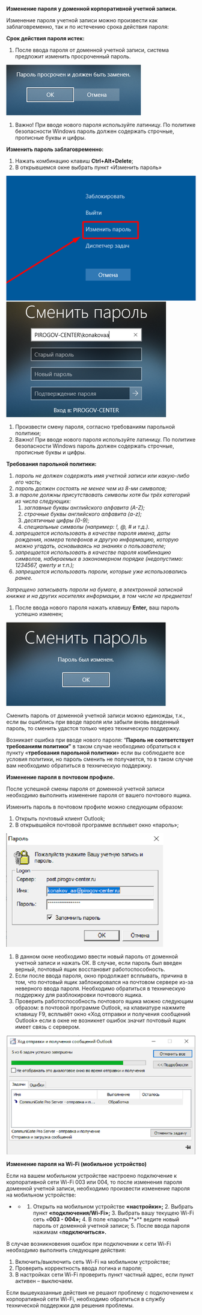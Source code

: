 **Изменение пароля у доменной корпоративной учетной записи.**

Изменение пароля учетной записи можно произвести как заблаговременно, так и по истечению срока действия пароля:

**Cрок действия пароля истек:**

1. После ввода пароля от доменной учетной записи, система предложит изменить просроченный пароль.

![Изменение пароля у доменной корпоративной учетной записи](<Изменение пароля у доменной корпоративной учетной записи.png>)

1. Важно! При вводе нового пароля используйте латиницу. По политике безопасности Windows пароль должен содержать строчные, прописные буквы и цифры.

**Изменить пароль заблаговременно:**

1. Нажать комбинацию клавиш **Ctrl+Alt+Delete**;
2. В открывшемся окне выбрать пункт «Изменить пароль»

![Изменение пароля у доменной корпоративной учетной записи](<Изменение пароля у доменной корпоративной учетной записи 1.png>) ![Изменение пароля у доменной корпоративной учетной записи](<Изменение пароля у доменной корпоративной учетной записи 2.png>)

1. Произвести смену пароля, согласно требованиям парольной политики;
2. Важно! При вводе нового пароля используйте латиницу. По политике безопасности Windows пароль должен содержать строчные, прописные буквы и цифры.

**Требования парольной политики:**

1. _пароль не должен содержать имя учетной записи или какую-либо его часть;_
2. _пароль должен состоять не менее чем из 8-ми символов;_
3. _в пароле должны присутствовать символы хотя бы трёх категорий из числа следующих:_
    1. _заглавные буквы английского алфавита (A-Z);_
    2. _строчные буквы английского алфавита (a-z);_
    3. _десятичные цифры (0-9);_
    4. _специальные символы (например: !, @, # и т.д.)._
4. _запрещается использовать в качестве пароля имена, даты рождения, номера телефонов и другую информацию, которую можно угадать, основываясь на знаниях о пользователе;_
5. _запрещается использовать в качестве пароля комбинацию символов, набираемых в закономерном порядке (недопустимо: 1234567, qwerty и т.п.);_
6. _запрещается использовать пароли, которые уже использовались ранее._

_Запрещено записывать пароли на бумаге, в электронной записной книжке и на других носителях информации, в том числе на предметах!_

1. После ввода нового пароля нажать клавишу **Enter,** ваш пароль успешно изменен;

![Изменение пароля у доменной корпоративной учетной записи](<Изменение пароля у доменной корпоративной учетной записи 3.png>)

Сменить пароль от доменной учетной записи можно единожды, т.к., если вы ошиблись при вводе пароля или забыли вновь введенный пароль, то сменить удастся только через техническую поддержку.

Возникает ошибка при вводе нового пароля: “**Пароль не соответствует требованиям политики”** в таком случае необходимо обратиться к пункту «**требования парольной политики**» если вы соблюдаете все условия политики, но пароль сменить не получается, то в таком случае вам необходимо обратиться в техническую поддержку.

**Изменение пароля в почтовом профиле.**

После успешной смены пароля от доменной учетной записи необходимо выполнить изменение пароля от вашего почтового ящика.

Изменить пароль в почтовом профиле можно следующим образом:

1. Открыть почтовый клиент Outlook;
2. В открывшейся почтовой программе всплывет окно «пароль»;

![Изменение пароля у доменной корпоративной учетной записи](<Изменение пароля у доменной корпоративной учетной записи 4.png>)

1. В данном окне необходимо ввести новый пароль от доменной учетной записи и нажать ОК. В случае, если пароль был введен верный, почтовый ящик восстановит работоспособность.
2. Если после ввода пароля, окно продолжает всплывать, причина в том, что почтовый ящик заблокировался на почтовом сервере из-за неверного ввода пароля. Необходимо обратиться в техническую поддержку для разблокировки почтового ящика.
3. Проверить работоспособность почтового ящика можно следующим образом: в почтовой программе Outlook, на клавиатуре нажмите клавишу F9, всплывёт окно «Ход отправки и получения сообщений Outlook» если в окне не возникнет ошибок значит почтовый ящик имеет связь с сервером.

![Изменение пароля у доменной корпоративной учетной записи](<Изменение пароля у доменной корпоративной учетной записи 5.png>)

**Изменение пароля на Wi-Fi (мобильное устройство)**

Если на вашем мобильном устройстве настроено подключение к корпоративной сети Wi-Fi 003 или 004, то после изменения пароля доменной учетной записи, необходимо произвести изменение пароля на мобильном устройстве:

- - 1. Открыть на мобильном устройстве **«настройки»;**
        2. Выбрать пункт **«подключения/Wi-Fi»;**
        3. Выбрать вашу текущею Wi-Fi сеть «**003 - 004»;**
        4. В поле «пароль**»** ведите новый пароль от доменной учетной записи;
        5. После ввода пароля нажимам «**подключиться».**

В случае возникновения ошибок при подключении к сети Wi-Fi необходимо выполнить следующие действия:

1. Включить/выключить сеть Wi-Fi на мобильном устройстве;
2. Проверить корректность ввода логина и пароля;
3. В настройках сети Wi-Fi проверить пункт частный адрес, если пункт активен – выключаем.

Если вышеуказанные действия не решают проблему с подключением к корпоративной сети Wi-Fi, необходимо обратиться в службу технической поддержки для решения проблемы.